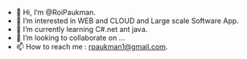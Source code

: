 - 👋 Hi, I’m @RoiPaukman.
- 👀 I’m interested in WEB and CLOUD and Large scale Software App. 
- 🌱 I’m currently learning C#.net ant java.
- 💞️ I’m looking to collaborate on ...
- 📫 How to reach me : rpaukman1@gmail.com.

<!---
RoiPaukman/RoiPaukman is a ✨ special ✨ repository because its `README.md` (this file) appears on your GitHub profile.
You can click the Preview link to take a look at your changes.
--->
